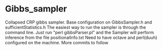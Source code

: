 Gibbs_sampler
=============
Collapsed CRP gibbs sampler.
Base configuration on GibbsSampler.h and sufficientStatistics.h
The easiest way to run the sampler is through the command line. 
Just run "perl gibbsParser.pl" and the Sampler will perform inference from the file positionalInfo.txt
Need to have octave and perl(duuh) configured on the machine.
More commits to follow
